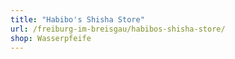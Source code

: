 ```yaml
---
title: "Habibo's Shisha Store"
url: /freiburg-im-breisgau/habibos-shisha-store/
shop: Wasserpfeife
---
```

